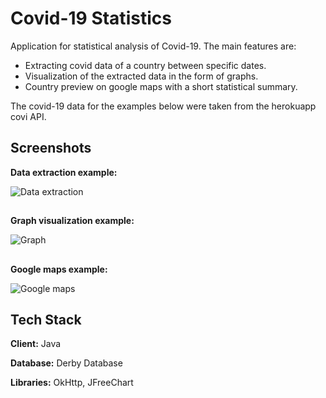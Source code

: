 
# Covid-19 Statistics

Application for statistical analysis of Covid-19. The main features are:
- Extracting covid data of a country between specific dates.  
- Visualization of the extracted data in the form of graphs.  
- Country preview on google maps with a short statistical summary.

The covid-19 data for the examples below were taken from the herokuapp covi API.


## Screenshots
**Data extraction example:**

![Data extraction](https://cdn.myportfolio.com/1a037fbd-dda5-453e-b988-037213e016ef/5fd7c5d9-cab1-4963-9629-44f83c5558ad_rw_600.png?h=03d9815ecf8aa6f9baccf4c7227c73f4)
##
**Graph visualization example:**

![Graph](https://cdn.myportfolio.com/1a037fbd-dda5-453e-b988-037213e016ef/3113c6cb-19f1-416c-bce3-c8d754f3ef89_rw_600.png?h=233193e3893ba9d475fcea2ba4d05d54)
##
**Google maps example:**

![Google maps](https://cdn.myportfolio.com/1a037fbd-dda5-453e-b988-037213e016ef/f5484b5a-e13a-49cb-b5b1-65f182fdc2ff_rw_600.png?h=355c059b81a7903367dc947062f6d4b1)
## Tech Stack

**Client:** Java

**Database:** Derby Database

**Libraries:** OkHttp, JFreeChart

